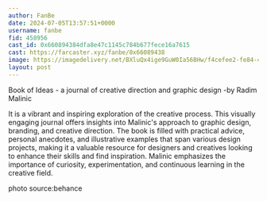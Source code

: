 ```yaml
---
author: FanBe
date: 2024-07-05T13:57:51+0000
username: fanbe
fid: 458956
cast_id: 0x660894384dfa8e47c1145c784b677fece16a7615
cast: https://farcaster.xyz/fanbe/0x66089438
image: https://imagedelivery.net/BXluQx4ige9GuW0Ia56BHw/f4cefee2-fe84-4db4-0618-82102da94b00/original
layout: post
---
```


Book of Ideas - a journal of creative direction and graphic design
-by Radim Malinic

It is a vibrant and inspiring exploration of the creative process. This visually engaging journal offers insights into Malinic's approach to graphic design, branding, and creative direction. The book is filled with practical advice, personal anecdotes, and illustrative examples that span various design projects, making it a valuable resource for designers and creatives looking to enhance their skills and find inspiration. Malinic emphasizes the importance of curiosity, experimentation, and continuous learning in the creative field.

photo source:behance

<img src='https://imagedelivery.net/BXluQx4ige9GuW0Ia56BHw/f4cefee2-fe84-4db4-0618-82102da94b00/original' alt='' referrerpolicy='no-referrer'/>
<img src='https://imagedelivery.net/BXluQx4ige9GuW0Ia56BHw/cb29d87a-1ebb-4b22-4d60-79d95aa0d900/original' alt='' referrerpolicy='no-referrer'/>
